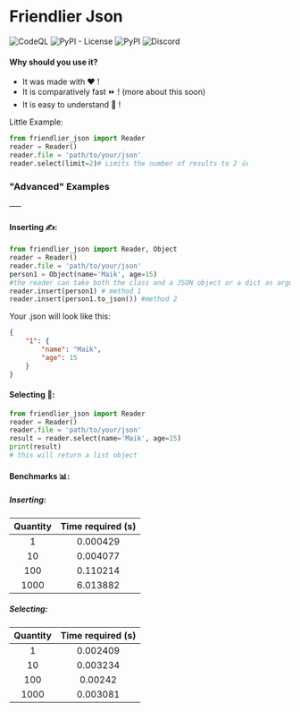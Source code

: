 # Friendlier Json
![CodeQL](https://github.com/py-alpha-woelfchen/friendlier-json/workflows/CodeQL/badge.svg)
![PyPI - License](https://img.shields.io/pypi/l/friendlier-json)
![PyPI](https://img.shields.io/pypi/v/friendlier-json)
![Discord](https://img.shields.io/discord/718571168403292251)

#### Why should you use it?
- It was made with ❤️ !
- It is comparatively fast ⏩ ! (more about this soon)
- It is easy to understand 🧠 ! 

Little Example:
```python
from friendlier_json import Reader
reader = Reader()
reader.file = 'path/to/your/json'
reader.select(limit=2)# Limits the number of results to 2 👍
```
### "Advanced" Examples
–––
#### Inserting ✍️:
```python
from friendlier_json import Reader, Object
reader = Reader()
reader.file = 'path/to/your/json'
person1 = Object(name='Maik', age=15)
#the reader can take both the class and a JSON object or a dict as argument. There are 2 methods
reader.insert(person1) # method 1
reader.insert(person1.to_json()) #method 2
```


Your .json will look like this:
```json
{
    "1": {
        "name": "Maik",
        "age": 15
    }
}
```
#### Selecting  🔭:
```python
from friendlier_json import Reader
reader = Reader()
reader.file = 'path/to/your/json'
result = reader.select(name='Maik', age=15)
print(result)
# this will return a list object
```
#### Benchmarks 📊:
##### Inserting:
| Quantity | Time required (s) |
|:--------:|:-----------------:|
| 1        | 0.000429          |
| 10       | 0.004077          |
| 100      | 0.110214          |
| 1000     | 6.013882          |

##### Selecting:
| Quantity | Time required (s) |
|:--------:|:-----------------:|
| 1        | 0.002409          |
| 10       | 0.003234          |
| 100      | 0.00242           |
| 1000     | 0.003081          |

